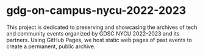 # gdg-on-campus-nycu-2022-2023
This project is dedicated to preserving and showcasing the archives of tech and community events organized by GDSC NYCU 2022-2023 and its partners. Using GitHub Pages, we host static web pages of past events to create a permanent, public archive.
